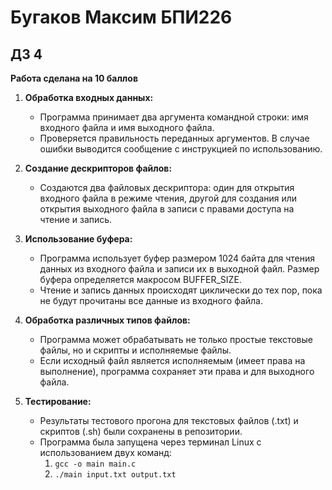 # Бугаков Максим БПИ226
## ДЗ 4
**Работа сделана на 10 баллов**
1. **Обработка входных данных:**

    - Программа принимает два аргумента командной строки: имя входного файла и имя выходного файла.
    - Проверяется правильность переданных аргументов. В случае ошибки выводится сообщение с инструкцией по использованию.

2. **Создание дескрипторов файлов:** 

    - Создаются два файловых дескриптора: один для открытия входного файла в режиме чтения, другой для создания или открытия выходного файла в записи с правами доступа на чтение и запись.

3. **Использование буфера:** 

    - Программа использует буфер размером 1024 байта для чтения данных из входного файла и записи их в выходной файл. Размер буфера определяется макросом BUFFER_SIZE.
    - Чтение и запись данных происходят циклически до тех пор, пока не будут прочитаны все данные из входного файла.

4. **Обработка различных типов файлов:**

    - Программа может обрабатывать не только простые текстовые файлы, но и скрипты и исполняемые файлы.
    - Если исходный файл является исполняемым (имеет права на выполнение), программа сохраняет эти права и для выходного файла.


5. **Тестирование:**

   - Результаты тестового прогона для текстовых файлов (.txt) и скриптов (.sh) были сохранены в репозитории.
   - Программа была запущена через терминал Linux с использованием двух команд:
        1. `gcc -o main main.c`
        2. `./main input.txt output.txt`
